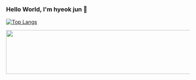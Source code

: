 ### Hello World, I'm hyeok jun 👋

[![Top Langs](https://github-readme-stats.vercel.app/api/top-langs/?username=seonhyeokjun)](https://github.com/seonhyeokjun/github-readme-stats)



<!-- **seonhyeokjun/seonhyeokjun** is a ✨ _special_ ✨ repository because its `README.md` (this file) appears on your GitHub profile.

Here are some ideas to get you started:

- 🔭 I’m currently working on ...
- 🌱 I’m currently learning ...
- 👯 I’m looking to collaborate on ...
- 🤔 I’m looking for help with ...
- 💬 Ask me about ...
- 📫 How to reach me: ...
- 😄 Pronouns: ...
- ⚡ Fun fact: ...
 -->

<a href="https://github.com/devxb/gitanimals">
  <img src="https://render.gitanimals.org/lines/seonhyeokjun?pet-id=1" width="1000" height="120"/>
</a>
